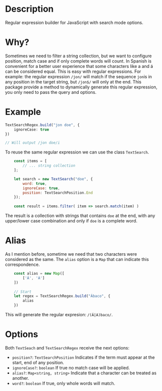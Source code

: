 # Description
Regular expression builder for JavaScript with search mode options.

# Why? 
Sometimes we need to filter a string collection, but we want to configure position, match case and if only complete words will count. In Spanish is convenient for a better user experience that some characters like a and á can be considered equal.
This is easy with regular expressions. For example:  the regular expression ``/jon/`` will match if the sequence ``jon``is in any position in the target string, but ``/jon$/`` will only at the end. This package provide a method to dynamically generate this regular expression, you only need to pass the query and options.

# Example 

```typescript
TextSearchRegex.build("jon doe", {
    ignoreCase: true
})

// Will output /jon doe/i

```

To reuse the same regular expression we can use the class ``TextSearch``. 

```javascript
    const items = [
        // ... string collection
    ];

    let search = new TextSearch("doe", {
        word: true,
        ignoreCase: true,
        position: TextSearchPosition.End
    });
    
    const result = items.filter( item => search.match(item) )
```

The result is a collection with strings that contains ``doe`` at the end, with any upper/lower case combination and only if ``doe`` is a complete word.

# Alias

As I mention before, sometime we need that two characters were considered as the same.  The ``alias`` option is a ``Map`` that can indicate this correspondence.

```javascript
    const alias = new Map([
        ['Á', 'A']
    ])
    
    // Start
    let regex = TextSearchRegex.build("Ábaco", {
        alias
    })
```

This will generate the regular expresion: ``/(Á|A)baco/``.

# Options
Both ``TextSeach`` and ``TextSearchRegex`` receive the next options:

- ``position?``: ``TextSearchPosition`` Indicates if the term must appear at the start, end of any position.
- ``ignoreCase?``: ``boolean`` If true no match case will be applied.
- ``alias?``: ``Map<string, string>`` Indicate that a character can be treated as another.
- ``word?``: ``boolean`` If true, only whole words will match.
